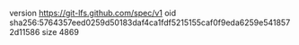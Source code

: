 version https://git-lfs.github.com/spec/v1
oid sha256:5764357eed0259d50183daf4ca1fdf5215155caf0f9eda6259e5418572d11586
size 4869
